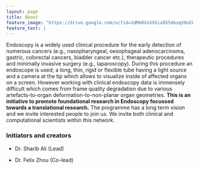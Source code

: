 ```yaml
---
layout: page
title: About
feature_image: "https://drive.google.com/uc?id=1dMkRVxSXXixD55dmzqV0nELMwMizx38i"
feature_text: |
---
```



Endoscopy is a widely used clinical procedure for the early detection of numerous cancers (e.g., nasopharyngeal, oesophageal adenocarcinoma, gastric, colorectal cancers, bladder cancer etc.), therapeutic procedures and minimally invasive surgery (e.g., laparoscopy). During this procedure an endoscope is used; a long, thin, rigid or flexible tube having a light source and a camera at the tip which allows to visualize inside of affected organs on a screen. However working with clinical endoscopy data is immensely difficult which comes from frame quality degradation due to various artefacts-to-organ deformation-to-non-planar organ geometries. **This is an initiative to promote foundational research in Endoscopy focussed towards a translational research.** The programme has a long term vision and we invite interested people to join us. We invite both clinical and computational scientists within this network.

### Initiators and creators
- Dr. Sharib Ali (Lead)

- Dr. Felix Zhou (Co-lead)





